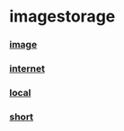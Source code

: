 # imagestorage

### [image](https://minjn12.github.io/imagestorage/main.html)
### [internet](https://minjn12.github.io/imagestorage/int.html)
### [local](https://minjn12.github.io/imagestorage/sy_local.html)
### [short](https://minjn12.github.io/imagestorage/short.html)
